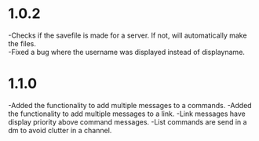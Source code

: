 # 1.0.2

-Checks if the savefile is made for a server. If not, will automatically make the files.  
-Fixed a bug where the username was displayed instead of displayname.

# 1.1.0
-Added the functionality to add multiple messages to a commands.
-Added the functionality to add multiple messages to a link.
-Link messages have display priority above command messages.
-List commands are send in a dm to avoid clutter in a channel.
